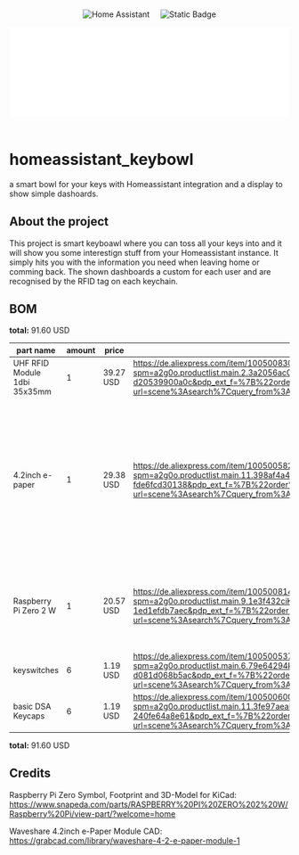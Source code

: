 <br>

<div align="center">

![Home Assistant](https://img.shields.io/badge/home%20assistant-%2341BDF5.svg?style=for-the-badge&logo=home-assistant&logoColor=white) &nbsp; &nbsp; ![Static Badge](https://img.shields.io/badge/Hack_Club_HIGHWAY_TO_UNDERCITY-Hack_Club?style=flat&logo=hackclub&color=white)

<img src="./branding/logo_text_white.png" width="600" />

</div>

<br>

# homeassistant_keybowl
a smart bowl for your keys with Homeassistant integration and a display to show simple dashoards.

## About the project

This project is smart keyboawl where you can toss all your keys into and it will show you some interestign stuff from your Homeassistant instance. It simply hits you with the information you need when leaving home or comming back. The shown dashboards a custom for each user and are recognised by the RFID tag on each keychain.

## BOM

**total:** 91.60 USD

| part name | amount | price | link | note |
| --------- | ------ | ----- | ---- | ---- |
| UHF RFID Module 1dbi 35x35mm | 1 | 39.27 USD | https://de.aliexpress.com/item/1005008307223636.html?spm=a2g0o.productlist.main.2.3a2056acCbDovs&algo_pvid=561ac428-5895-4565-92d7-d20539900a0c&pdp_ext_f=%7B%22order%22%3A%228%22%2C%22eval%22%3A%221%22%7D&utparam-url=scene%3Asearch%7Cquery_from%3A | |
| 4.2inch e-paper | 1 | 29.38 USD | https://de.aliexpress.com/item/1005005825856739.html?spm=a2g0o.productlist.main.11.398af4a457pUEA&algo_pvid=a1b8dab7-90ac-46bd-aca0-fde6fcd30138&pdp_ext_f=%7B%22order%22%3A%2213%22%2C%22eval%22%3A%221%22%7D&utparam-url=scene%3Asearch%7Cquery_from%3A | would have liked to choose another one but waveshare has the best documentation and if you decide to upgrade the displays have the same footprint (upgrading from 4 grayscale to black/white/red possible)|
| Raspberry Pi Zero 2 W | 1 | 20.57 USD | https://de.aliexpress.com/item/1005008147614202.html?spm=a2g0o.productlist.main.9.1e3f432ciKsp9W&algo_pvid=32a8750d-1fe9-43b5-99b0-1ed1efdb7aec&pdp_ext_f=%7B%22order%22%3A%22141%22%2C%22eval%22%3A%221%22%7D&utparam-url=scene%3Asearch%7Cquery_from%3A | Pi Zero needed because of Homeassistant integration and connectivity (ESP32-S3 can't quite manage all this stuff together) |
| keyswitches | 6 | 1.19 USD | https://de.aliexpress.com/item/1005005371211477.html?spm=a2g0o.productlist.main.6.79e64294kL6s5H&algo_pvid=e22f25ac-00f0-4e9f-a177-d081d068b5ac&pdp_ext_f=%7B%22order%22%3A%2213%22%2C%22eval%22%3A%221%22%7D&utparam-url=scene%3Asearch%7Cquery_from%3A | come as 10 pcs set |
| basic DSA Keycaps | 6 | 1.19 USD | https://de.aliexpress.com/item/1005006005905021.html?spm=a2g0o.productlist.main.11.3fe97aeaDABDMY&algo_pvid=8be567c0-1498-4e45-9ebd-240fe64a8e61&pdp_ext_f=%7B%22order%22%3A%22525%22%2C%22eval%22%3A%221%22%7D&utparam-url=scene%3Asearch%7Cquery_from%3A | come as 20 pcs set |

**total:** 91.60 USD

## Credits

Raspberry Pi Zero Symbol, Footprint and 3D-Model for KiCad: https://www.snapeda.com/parts/RASPBERRY%20PI%20ZERO%202%20W/Raspberry%20Pi/view-part/?welcome=home

Waveshare 4.2inch e-Paper Module CAD: https://grabcad.com/library/waveshare-4-2-e-paper-module-1